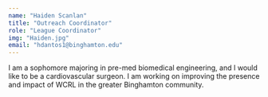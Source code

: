 ```yaml
---
name: "Haiden Scanlan"
title: "Outreach Coordinator"
role: "League Coordinator"
img: "Haiden.jpg"
email: "hdantos1@binghamton.edu"
---
```

I am a sophomore majoring in pre-med biomedical engineering, and I would like to be a cardiovascular surgeon. I am working on improving the presence and impact of WCRL in the greater Binghamton community. 
